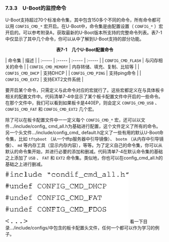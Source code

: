 ### 7.3.3　U-Boot的监控命令

U-Boot支持超过70个标准命令集，其中包含150多个不同的命令，所有命令都可以用 `CONFIG_CMD_*` 宏开启。在U-Boot中，命令集是由配置设置（ `CONFIG_*` ）宏开启的。可以参考附录A，获取最新的U-Boot版本所支持的完整命令列表。表7-1中仅显示了其中几个命令，你可以从中了解到U-Boot支持的部分功能。

<center class="my_markdown"><b class="my_markdown">表7-1　几个U-Boot配置命令</b></center>

| 命令集 | 描述 |
| :-----  | :-----  | :-----  | :-----  |
| `CONFIG_CMD_FLASH` | 与闪存相关的命令 |
| `CONFIG_CMD_MEMORY` | 内存转储、填充、复制、比较等 |
| `CONFIG_CMD_DHCP` | 支持DHCP |
| `CONFIG_CMD_PING` | 支持ping命令 |
| `CONFIG_CMD_EXT2` | 支持EXT2文件系统 |

要开启某个命令，只需定义与此命令对应的宏就行了。这些宏都定义在与具体板卡相关的配置文件中。代码清单7-4中显示了某个板卡配置文件中开启的一些命令。在那个文件中，我们可以看到如果板卡是440EP，则会定义 `CONFIG_CMD_USB` 、 `CONFIG_CMD_FAT` 和 `CONFIG_CMD_EXT2` 几个宏。

除了可以在板卡配置文件中一一定义每个 `CONFIG_CMD_*` 宏，还可以以文件.../include/config_ cmd_all.h为基础进行配置，这个文件定义了所有的命令。另一个头文件.../include/config_cmd_ default.h定义了一些有用的默认U-Boot命令集，比如 `tftpboot` （从一个tftp服务器中引导镜像）、 `bootm` （从内存中引导镜像）、 `md` 等内存工具（显示内存内容），等等。为了定义自己的命令集，你可以从默认的命令集开始，并进行必要的添加和删减。代码清单7-4在默认命令集的基础之上添加了 `USB` 、 `FAT` 和 `EXT2` 命令集。类似地，你也可以在config_cmd_all.h的基础之上进行删减。



![124.png](../images/124.png)
看一下目录.../include/configs/中包含的板卡配置头文件，任何一个都可以作为学习的例子。


